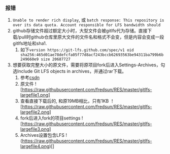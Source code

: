 ### 报错
1. `Unable to render rich display`,
   或 `batch response: This repository is over its data quota. Account responsible for LFS bandwidth should`
2. github存储文件超过额定大小时，大型文件会被gitlfs代为存储。直接下载/pull时github仓库里原大文件的文件名和格式不会变，但是内容会变成一段gitlfs地址和sha1.
   1. 如下`version https://git-lfs.github.com/spec/v1 oid sha256:465d01ae78defcfa05f77d8acf243bccb62693563be94311ba799b6b249660e9 size 20687727`
3. 想要获取完整大小的原文件，需要将原项目fork后进入Settings-Archives，勾选Include Git LFS objects in archives，并通过rar下载。
   1. 参考[csdn](https://blog.csdn.net/xll_bit/article/details/124498421)
   2. 原文件
    ![https://raw.githubusercontent.com/fredsun/RES/master/gitlfs-largefile1.png]
    3. 查看直接下载后的, 和原19MB相比，只有1KB
    ！[https://raw.githubusercontent.com/fredsun/RES/master/gitlfs-largefile2.png]
    4. fork后进入fork的项目settings
    ![https://raw.githubusercontent.com/fredsun/RES/master/gitlfs-largefile3.png]
    5. Archives设置包含LFS
    !(https://raw.githubusercontent.com/fredsun/RES/master/gitlfs-largefile4.png)[]

